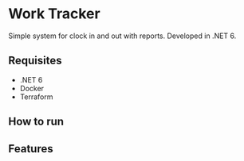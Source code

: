 # Work Tracker

Simple system for clock in and out with reports. Developed in .NET 6.

## Requisites
- .NET 6
- Docker
- Terraform

## How to run

## Features
